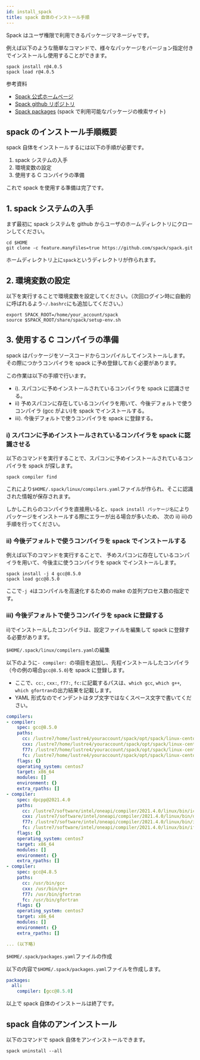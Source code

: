 ```yaml
---
id: install_spack
title: spack 自体のインストール手順
---
```


Spack はユーザ権限で利用できるパッケージマネージャです。

例えば以下のような簡単なコマンドで、様々なパッケージをバージョン指定付きでインストールし使用することができます。

```
spack install r@4.0.5
spack load r@4.0.5
```

参考資料

- [Spack 公式ホームページ](https://spack.readthedocs.io/en/latest/#)
- [Spack github リポジトリ](https://github.com/spack/spack)
- [Spack packages](https://spack.readthedocs.io/ja/latest/package_list.html#package-list) (spack で利用可能なパッケージの検索サイト)


## spack のインストール手順概要

spack 自体をインストールするには以下の手順が必要です。

1. spack システムの入手
2. 環境変数の設定
3. 使用する C コンパイラの準備

これで spack を使用する準備は完了です。


## 1. spack システムの入手

まず最初に spack システムを github からユーザのホームディレクトリにクローンしてください。

```
cd $HOME
git clone -c feature.manyFiles=true https://github.com/spack/spack.git
```

ホームディレクトリ上に`spack`というディレクトリが作られます。


## 2. 環境変数の設定

以下を実行することで環境変数を設定してください。（次回ログイン時に自動的に呼ばれるよう`~/.bashrc`にも追加してください。）

```
export SPACK_ROOT=/home/your_account/spack
source $SPACK_ROOT/share/spack/setup-env.sh
```

## 3. 使用する C コンパイラの準備

spack はパッケージをソースコードからコンパイルしてインストールします。
その際につかうコンパイラを spack に予め登録しておく必要があります。

この作業は以下の手順で行います。

- i). スパコンに予めインストールされているコンパイラを spack に認識させる。
- ii) 予めスパコンに存在しているコンパイラを用いて、今後デフォルトで使うコンパイラ (gcc がよい)を spack でインストールする。
- iii). 今後デフォルトで使うコンパイラを spack に登録する。


### i) スパコンに予めインストールされているコンパイラを spack に認識させる

以下のコマンドを実行することで、スパコンに予めインストールされているコンパイラを spack が探します。

```
spack compiler find
```
これにより`$HOME/.spack/linux/compilers.yaml`ファイルが作られ、そこに認識された情報が保存されます。

しかしこれらのコンパイラを直接用いると、`spack install パッケージ名`によりパッケージをインストールする際にエラーが出る場合が多いため、
次の ii) iii)の手順を行ってください。

### ii) 今後デフォルトで使うコンパイラを spack でインストールする

例えば以下のコマンドを実行することで、
予めスパコンに存在しているコンパイラを用いて、今後主に使うコンパイラを spack でインストールします。

```
spack install -j 4 gcc@8.5.0
spack load gcc@8.5.0
```

ここで`-j 4`はコンパイルを高速化するための make の並列プロセス数の指定です。






### iii) 今後デフォルトで使うコンパイラを spack に登録する

ii)でインストールしたコンパイラは、設定ファイルを編集して spack に登録する必要があります。

`$HOME/.spack/linux/compilers.yaml`の編集

以下のように`- compiler: `の項目を追加し、先程インストールしたコンパイラ（今の例の場合`gcc@8.5.0`)を spack に登録します。

- ここで、`cc:`, `cxx:`, `f77:`, `fc:`に記載するパスは、`which gcc`, `which g++`, `which gfortran`の出力結果を記載します。
- YAML 形式なのでインデントはタブ文字ではなくスペース文字で書いてください。

```yaml
compilers:
- compiler:
    spec: gcc@8.5.0
    paths:
      cc: /lustre7/home/lustre4/youraccount/spack/opt/spack/linux-centos7-x86_64_v3/gcc-4.8.5/gcc-8.5.0-a4dcd4j7uq23aax4n6ri6amzt7hp4lxc/bin/gcc
      cxx: /lustre7/home/lustre4/youraccount/spack/opt/spack/linux-centos7-x86_64_v3/gcc-4.8.5/gcc-8.5.0-a4dcd4j7uq23aax4n6ri6amzt7hp4lxc/bin/g++
      f77: /lustre7/home/lustre4/youraccount/spack/opt/spack/linux-centos7-x86_64_v3/gcc-4.8.5/gcc-8.5.0-a4dcd4j7uq23aax4n6ri6amzt7hp4lxc/bin/gfortran
      fc: /lustre7/home/lustre4/youraccount/spack/opt/spack/linux-centos7-x86_64_v3/gcc-4.8.5/gcc-8.5.0-a4dcd4j7uq23aax4n6ri6amzt7hp4lxc/bin/gfortran
    flags: {}
    operating_system: centos7
    target: x86_64
    modules: []
    environment: {}
    extra_rpaths: []
- compiler:
    spec: dpcpp@2021.4.0
    paths:
      cc: /lustre7/software/intel/oneapi/compiler/2021.4.0/linux/bin/icx
      cxx: /lustre7/software/intel/oneapi/compiler/2021.4.0/linux/bin/dpcpp
      f77: /lustre7/software/intel/oneapi/compiler/2021.4.0/linux/bin/ifx
      fc: /lustre7/software/intel/oneapi/compiler/2021.4.0/linux/bin/ifx
    flags: {}
    operating_system: centos7
    target: x86_64
    modules: []
    environment: {}
    extra_rpaths: []
- compiler:
    spec: gcc@4.8.5
    paths:
      cc: /usr/bin/gcc
      cxx: /usr/bin/g++
      f77: /usr/bin/gfortran
      fc: /usr/bin/gfortran
    flags: {}
    operating_system: centos7
    target: x86_64
    modules: []
    environment: {}
    extra_rpaths: []

... (以下略)
```



`$HOME/.spack/packages.yaml`ファイルの作成

以下の内容で`$HOME/.spack/packages.yaml`ファイルを作成します。

```yaml
packages:
  all:
    compiler: [gcc@8.5.0]
```

以上で spack 自体のインストールは終了です。


## spack 自体のアンインストール

以下のコマンドで spack 自体をアンインストールできます。

```
spack uninstall --all
```

